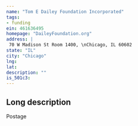```yaml
---
name: "Tom E Dailey Foundation Incorporated"
tags:
- funding
ein: 461636495
homepage: "DaileyFoundation.org"
address: |
 70 W Madison St Room 1400, \nChicago, IL 60602
state: "IL"
city: "Chicago"
lng: 
lat: 
description: ""
is_501c3: 
---
```


## Long description

Postage
